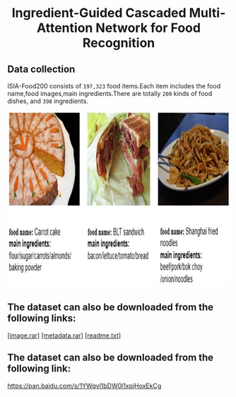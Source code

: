 # <p align="center"> Ingredient-Guided Cascaded Multi-Attention Network for Food Recognition</p>

## Data collection
ISIA-Food200 consists of `197,323` food items.Each item includes the food name,food images,main ingredients.There are totally `200` kinds of food dishes, and `398` ingredients.

<img width="1000" height="400" src="Sample/example.jpg"/>

## The dataset can also be downloaded from the following links:
[[image.rar]](https://www.google.com/?hl=zh_tw)
[[metadata.rar]](https://www.google.com/?hl=zh_tw)
[[readme.txt]](https://www.google.com/?hl=zh_tw)

## The dataset can also be downloaded from the following link:
https://pan.baidu.com/s/1YWqvl1bDW0l1xpjHoxEkCg
